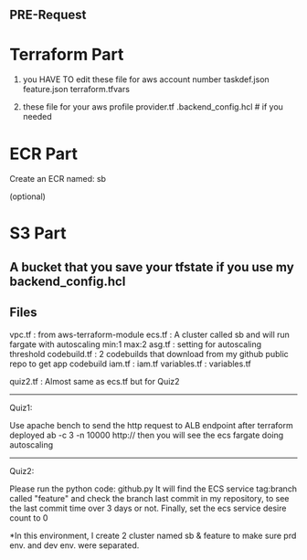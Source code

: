 PRE-Request
------
# Terraform Part
1. you HAVE TO edit these file for aws account number
taskdef.json
feature.json
terraform.tfvars

2. these file for your aws profile
provider.tf
.backend_config.hcl # if you needed

# ECR Part
Create an ECR named: sb

(optional)
# S3 Part
A bucket that you save your tfstate if you use my backend_config.hcl
------
Files
------
vpc.tf : from aws-terraform-module
ecs.tf : A cluster called sb and will run fargate with autoscaling min:1 max:2
asg.tf : setting for autoscaling threshold
codebuild.tf : 2 codebuilds that download from my github public repo to get app codebuild
iam.tf : iam.tf
variables.tf : variables.tf

quiz2.tf : Almost same as ecs.tf but for Quiz2

------
Quiz1:

Use apache bench to send the http request to ALB endpoint after terraform deployed
ab -c 3 -n 10000 http://<alb-endpoint> 
then you will see the ecs fargate doing autoscaling

------
Quiz2:

Please run the python code: github.py
It will find the ECS service tag:branch called "feature" 
and check the branch last commit in my repository,
to see the last commit time over 3 days or not.
Finally, set the ecs service desire count to 0

*In this environment, I create 2 cluster named sb & feature 
to make sure prd env. and dev env. were separated.